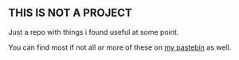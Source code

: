 ## THIS IS NOT A PROJECT

Just a repo with things i found useful at some point.

You can find most if not all or more of these on [my pastebin](https://pastebin.com/u/lcast15) as well.
